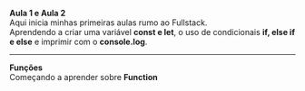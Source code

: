 **Aula 1 e Aula 2**<br>
Aqui inicia minhas primeiras aulas rumo ao Fullstack.<br>
Aprendendo a criar uma variável **const e let**, o uso de condicionais **if, else if e else** e imprimir com o **console.log**.

---
**Funções**<br>
Começando a aprender sobre **Function**
